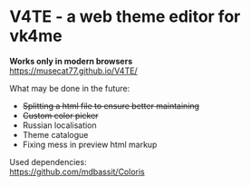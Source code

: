 # V4TE - a web theme editor for vk4me
**Works only in modern browsers**\
https://musecat77.github.io/V4TE/

What may be done in the future:
- ~~Splitting a html file to ensure better maintaining~~
- ~~Custom color picker~~
- Russian localisation
- Theme catalogue
- Fixing mess in preview html markup

Used dependencies:\
https://github.com/mdbassit/Coloris
